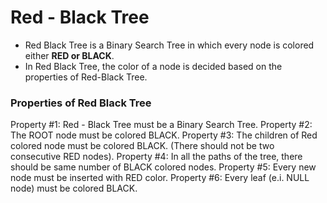 # Red - Black Tree 

- Red Black Tree is a Binary Search Tree in which every node is colored either **RED or BLACK**.
- In Red Black Tree, the color of a node is decided based on the properties of Red-Black Tree. 
<h3>Properties of Red Black Tree</h3>
Property #1: Red - Black Tree must be a Binary Search Tree.
Property #2: The ROOT node must be colored BLACK.
Property #3: The children of Red colored node must be colored BLACK. (There should not be two consecutive RED nodes).
Property #4: In all the paths of the tree, there should be same number of BLACK colored nodes.
Property #5: Every new node must be inserted with RED color.
Property #6: Every leaf (e.i. NULL node) must be colored BLACK.

